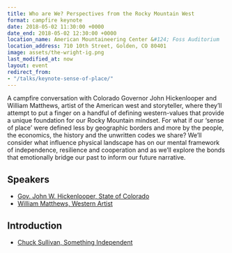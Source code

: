 ```yaml
---
title: Who are We? Perspectives from the Rocky Mountain West
format: campfire keynote
date: 2018-05-02 11:30:00 +0000
date_end: 2018-05-02 12:30:00 +0000
location_name: American Mountaineering Center &#124; Foss Auditorium
location_address: 710 10th Street, Golden, CO 80401
image: assets/the-wright-ig.png
last_modified_at: now
layout: event
redirect_from:
- "/talks/keynote-sense-of-place/"
---
```

A campfire conversation with Colorado Governor John Hickenlooper and William Matthews, artist of the American west and storyteller, where they’ll attempt to put a finger on a handful of defining western-values that provide a unique foundation for our Rocky Mountain mindset. For what if our ‘sense of place’ were defined less by geographic borders and more by the people, the economics, the history and the unwritten codes we share? We’ll consider what influence physical landscape has on our mental framework of independence, resilience and cooperation and as we’ll explore the bonds that emotionally bridge our past to inform our future narrative.

## Speakers

* [Gov. John W. Hickenlooper, State of Colorado](https://www.colorado.gov/governor/)
* [William Matthews, Western Artist](https://williammatthewsstudio.com/bio/)

## Introduction

* [Chuck Sullivan, Something Independent](http://www.somethingindependent.com/)
